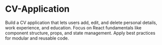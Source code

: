 # CV-Application
Build a CV application that lets users add, edit, and delete personal details, work experience, and education. Focus on React fundamentals like component structure, props, and state management. Apply best practices for modular and reusable code.
